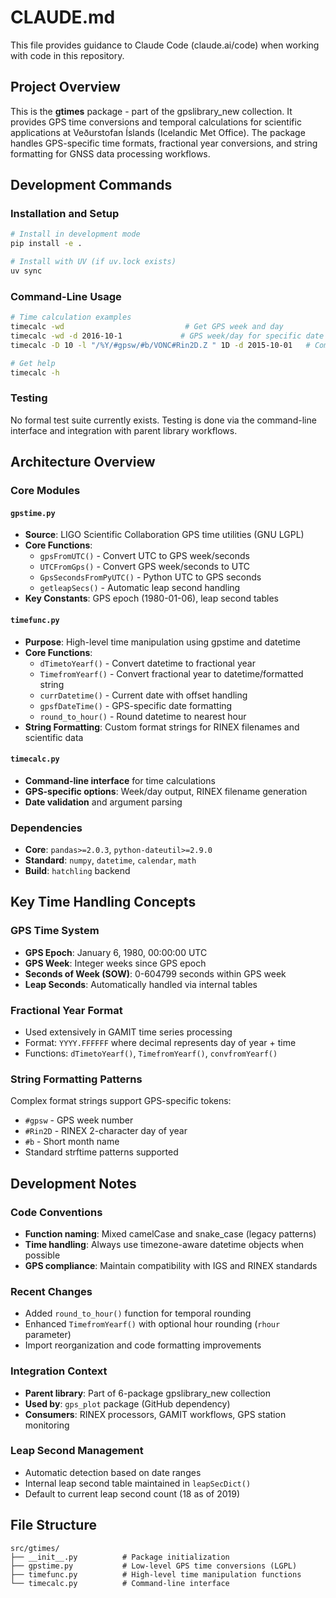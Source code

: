 # CLAUDE.md

This file provides guidance to Claude Code (claude.ai/code) when working with code in this repository.

## Project Overview

This is the **gtimes** package - part of the gpslibrary_new collection. It provides GPS time conversions and temporal calculations for scientific applications at Veðurstofan Íslands (Icelandic Met Office). The package handles GPS-specific time formats, fractional year conversions, and string formatting for GNSS data processing workflows.

## Development Commands

### Installation and Setup
```bash
# Install in development mode
pip install -e .

# Install with UV (if uv.lock exists)
uv sync
```

### Command-Line Usage
```bash
# Time calculation examples
timecalc -wd                           # Get GPS week and day
timecalc -wd -d 2016-10-1             # GPS week/day for specific date
timecalc -D 10 -l "/%Y/#gpsw/#b/VONC#Rin2D.Z " 1D -d 2015-10-01   # Complex RINEX filename generation

# Get help
timecalc -h
```

### Testing
No formal test suite currently exists. Testing is done via the command-line interface and integration with parent library workflows.

## Architecture Overview

### Core Modules

#### `gpstime.py` 
- **Source**: LIGO Scientific Collaboration GPS time utilities (GNU LGPL)
- **Core Functions**:
  - `gpsFromUTC()` - Convert UTC to GPS week/seconds
  - `UTCFromGps()` - Convert GPS week/seconds to UTC  
  - `GpsSecondsFromPyUTC()` - Python UTC to GPS seconds
  - `getleapSecs()` - Automatic leap second handling
- **Key Constants**: GPS epoch (1980-01-06), leap second tables

#### `timefunc.py`
- **Purpose**: High-level time manipulation using gpstime and datetime
- **Core Functions**:
  - `dTimetoYearf()` - Convert datetime to fractional year
  - `TimefromYearf()` - Convert fractional year to datetime/formatted string
  - `currDatetime()` - Current date with offset handling
  - `gpsfDateTime()` - GPS-specific date formatting
  - `round_to_hour()` - Round datetime to nearest hour
- **String Formatting**: Custom format strings for RINEX filenames and scientific data

#### `timecalc.py`
- **Command-line interface** for time calculations
- **GPS-specific options**: Week/day output, RINEX filename generation
- **Date validation** and argument parsing

### Dependencies
- **Core**: `pandas>=2.0.3`, `python-dateutil>=2.9.0`
- **Standard**: `numpy`, `datetime`, `calendar`, `math`
- **Build**: `hatchling` backend

## Key Time Handling Concepts

### GPS Time System
- **GPS Epoch**: January 6, 1980, 00:00:00 UTC
- **GPS Week**: Integer weeks since GPS epoch
- **Seconds of Week (SOW)**: 0-604799 seconds within GPS week
- **Leap Seconds**: Automatically handled via internal tables

### Fractional Year Format
- Used extensively in GAMIT time series processing
- Format: `YYYY.FFFFFF` where decimal represents day of year + time
- Functions: `dTimetoYearf()`, `TimefromYearf()`, `convfromYearf()`

### String Formatting Patterns
Complex format strings support GPS-specific tokens:
- `#gpsw` - GPS week number
- `#Rin2D` - RINEX 2-character day of year
- `#b` - Short month name
- Standard strftime patterns supported

## Development Notes

### Code Conventions
- **Function naming**: Mixed camelCase and snake_case (legacy patterns)
- **Time handling**: Always use timezone-aware datetime objects when possible
- **GPS compliance**: Maintain compatibility with IGS and RINEX standards

### Recent Changes
- Added `round_to_hour()` function for temporal rounding
- Enhanced `TimefromYearf()` with optional hour rounding (`rhour` parameter)
- Import reorganization and code formatting improvements

### Integration Context
- **Parent library**: Part of 6-package gpslibrary_new collection
- **Used by**: `gps_plot` package (GitHub dependency)
- **Consumers**: RINEX processors, GAMIT workflows, GPS station monitoring

### Leap Second Management
- Automatic detection based on date ranges
- Internal leap second table maintained in `leapSecDict()`
- Default to current leap second count (18 as of 2019)

## File Structure

```
src/gtimes/
├── __init__.py          # Package initialization
├── gpstime.py           # Low-level GPS time conversions (LGPL)
├── timefunc.py          # High-level time manipulation functions
└── timecalc.py          # Command-line interface
```